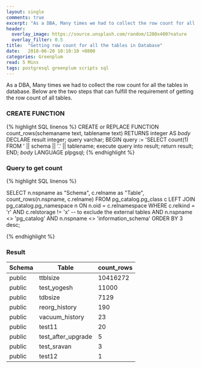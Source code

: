 ```yaml
---
layout: single
comments: true
excerpt: "As a DBA, Many times we had to collect the row count for all the tables in database. Here are two steps that can fulfill the requirement of getting the row count of all tables."
header:
  overlay_image: https://source.unsplash.com/random/1200x400?nature
  overlay_filter: 0.5
title:  "Getting row count for all the tables in Database"
date:   2018-06-20 10:10:10 +0800
categories: Greenplum
read: 5 Mins
tags: postgresql greenplum scripts sql
---
```


As a DBA, Many times we had to collect the row count for all the tables in database. Below are the two steps that can fulfill the requirement of getting the row count of all tables.

### CREATE FUNCTION

{% highlight SQL linenos %}
CREATE or REPLACE FUNCTION 
count_rows(schemaname text, tablename text) RETURNS integer
AS
$body$
DECLARE
  result integer;
  query varchar;
BEGIN
  query := 'SELECT count(1) FROM ' || schema || '.' || tablename;
  execute query into result;
  return result;
END;
$body$
LANGUAGE plpgsql;
{% endhighlight %}

### Query to get count

{% highlight SQL linenos %}

SELECT
     n.nspname as "Schema",
     c.relname as "Table",
     count_rows(n.nspname, c.relname)
FROM pg_catalog.pg_class c
     LEFT JOIN pg_catalog.pg_namespace n ON n.oid = c.relnamespace
WHERE c.relkind = 'r'
AND c.relstorage != 'x' -- to exclude the external tables
AND n.nspname <> 'pg_catalog'
AND n.nspname <> 'information_schema'
ORDER BY 3 desc;

{% endhighlight %}

### Result

Schema |               Table               | count_rows
-------|-----------------------------------|-----------
public | ttblsize                          |   10416272
public | test_yogesh                       |      11000
public | tdbsize                           |       7129
public | reorg_history                     |        190
public | vacuum_history                    |         23
public | test11                            |         20
public | test_after_upgrade                |          5
public | test_sravan                       |          3
public | test12                            |          1



